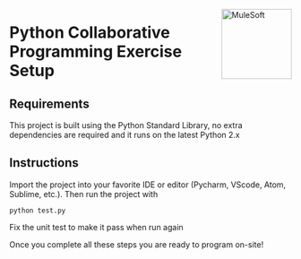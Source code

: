 <img src="https://www.mulesoft.com/sites/default/files/3C_mulesoft_logo_updated.svg"
     align="right" valign="top" width="125" alt="MuleSoft" />

# Python Collaborative Programming Exercise Setup
 
## Requirements

This project is built using the Python Standard Library, no extra dependencies are required and it runs on the latest Python 2.x

## Instructions

Import the project into your favorite IDE or editor (Pycharm, VScode, Atom, Sublime, etc.).  Then run the project with 

```python test.py```

Fix the unit test to make it pass when run again

Once you complete all these steps you are ready to program on-site!

